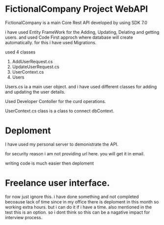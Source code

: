 # FictionalCompany  Project WebAPI

FictionalCompany is a main Core Rest API developed by using SDK 7.0

i have used Entity FrameWork for the Adding, Updating, Delating and getting users. and used Code First approch where database will create automatically. for this i have used Migrations. 

used 4 classes 

1. AddUserRequest.cs
2. UpdateUserRequest.cs
3. UserContext.cs
4. Users

 Users.cs ia a main user object. and i have used different classes for adding and updating the user details. 

 Used Developer Contoller for the curd operations.

 UserContext.cs class is a class to connect dbContext.

 # Deploment

I have used my personal server to demonistrate the API. 

for security reason i am not providing url here. you will get it in email.

writing code is much easier then deploment 




# Freelance user interface.

for now just ignore this. i have done something and not completed becoause lack of time since in my office there is deploment in this month so working extra hours. but i can do it if i have a time. also mentioned in the test this is an option. so i dont think so this can be a nagative impact for interview process.
